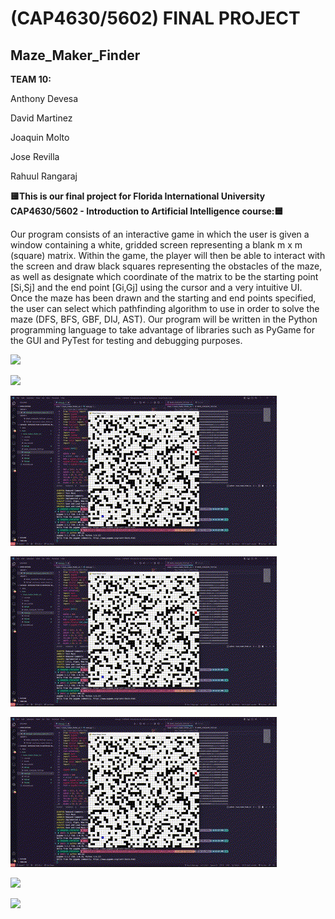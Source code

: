 # (CAP4630/5602) FINAL PROJECT
## Maze_Maker_Finder 

<b>TEAM 10:</b>

Anthony Devesa

David Martinez

Joaquin Molto

Jose Revilla

Rahuul Rangaraj


<b>🟨This is our final project for Florida International University CAP4630/5602 - Introduction to Artificial Intelligence course:🟦</b> 

Our program consists of an interactive game in which the user is given a window containing a white, gridded screen representing a blank m x m (square) matrix. Within the game, the player will then be able to interact with the screen and draw black squares representing the obstacles of the maze, as well as designate which coordinate of the matrix to be the starting point [Si,Sj] and the end point [Gi,Gj] using the cursor and a very intuitive UI. Once the maze has been drawn and the starting and end points specified, the user can select which pathfinding algorithm to use in order to solve the maze (DFS, BFS, GBF, DIJ, AST). Our program will be written in the Python programming language to take advantage of libraries such as PyGame for the GUI and PyTest for testing and debugging purposes.

![](https://github.com/FIUPanther-JMolto98/Maze_Maker_Finder/blob/master/MMS%20-%20DFS.gif)

![](https://github.com/FIUPanther-JMolto98/Maze_Maker_Finder/blob/master/MMS%20-%20BFS.gif)

![](https://github.com/FIUPanther-JMolto98/Maze_Maker_Finder/blob/master/MMS%20-%20GRD_L1.gif)

![](https://github.com/FIUPanther-JMolto98/Maze_Maker_Finder/blob/master/MMS%20-%20GRD_L2.gif)

![](https://github.com/FIUPanther-JMolto98/Maze_Maker_Finder/blob/master/MMS%20-%20AST_L1.gif)

![](https://github.com/FIUPanther-JMolto98/Maze_Maker_Finder/blob/master/MMS%20-%20AST_L2.gif)

![](https://github.com/FIUPanther-JMolto98/Maze_Maker_Finder/blob/master/MMS%20-%20BI_DFS.gif)
